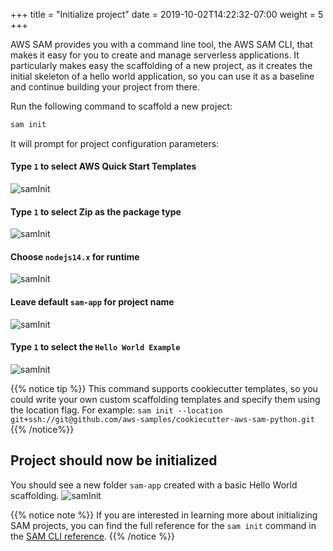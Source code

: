 +++
title = "Initialize project"
date = 2019-10-02T14:22:32-07:00
weight = 5
+++

AWS SAM provides you with a command line tool, the AWS SAM CLI, that makes it easy for you to create and manage serverless applications. It particularly makes easy the scaffolding of a new project, as it creates the initial skeleton of a hello world application, so you can use it as a baseline and continue building your project from there.

Run the following command to scaffold a new project:
```bash
sam init
```

It will prompt for project configuration parameters:

#### Type `1` to select AWS Quick Start Templates
![samInit](/images/screenshot-sam-init-1.png)

#### Type `1` to select Zip as the package type
![samInit](/images/screenshot-sam-init-1.0.png)

#### Choose `nodejs14.x` for runtime
![samInit](/images/screenshot-sam-init-1.1.png)

#### Leave default `sam-app` for project name
![samInit](/images/screenshot-sam-init-2.png)

#### Type `1` to select the `Hello World Example`
![samInit](/images/screenshot-sam-init-5.png)

{{% notice tip %}}
This command supports cookiecutter templates, so you could write your own custom scaffolding
templates and specify them using the location flag.
For example: `sam init --location git+ssh://git@github.com/aws-samples/cookiecutter-aws-sam-python.git`
{{% /notice%}}

## Project should now be initialized

You should see a new folder `sam-app` created with a basic Hello World scaffolding.
![samInit](/images/screenshot-sam-init-7.png)

{{% notice note %}}
If you are interested in learning more about initializing SAM projects, you can find the full
reference for the `sam init` command in the
[SAM CLI reference](https://docs.aws.amazon.com/serverless-application-model/latest/developerguide/sam-cli-command-reference-sam-init.html).
{{% /notice %}}